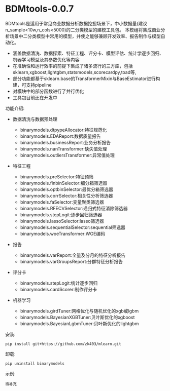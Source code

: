 # BDMtools-0.0.7

BDMtools是适用于常见商业数据分析数据挖掘场景下，中小数据量(建议n_sample<10w,n_cols<5000)的二分类模型的建模工具包。
本模组将集成商业分析场景中二分类模型中常用的模型，并使之能够兼顾开发效率、报告制作与模型自动化。

+ 涵盖数据清洗、数据探索、特征工程、评分卡、模型评估、统计学逐步回归、机器学习模型及其参数优化等内容
+ 在准确性和运行效率的前提下集成了诸多流行的三方库，包括sklearn,xgboost,lightgbm,statsmodels,scorecardpy,toad等,
+ 部分功能都基于sklearn.base的TransformerMixin与BaseEstimator进行构建，可支持pipeline
+ 对模块中的部分函数进行了并行优化
+ 工具包目前还在开发中

功能介绍:

+ 数据清洗与数据预处理

    - binarymodels.dtpypeAllocator:特征规范化
    - binarymodels.EDAReport:数据质量报告
    - binarymodels.businessReport:业务分析报告
    - binarymodels.nanTransformer:缺失值处理
    - binarymodels.outliersTransformer:异常值处理

+ 特征工程
    - binarymodels.preSelector:特征预筛
    - binarymodels.finbinSelector:细分箱筛选器
    - binarymodels.optbinSelector:最优分箱筛选器
    - binarymodels.corrSelector:相关性分析筛选器
    - binarymodels.faSelector:变量聚类筛选器
    - binarymodels.RFECVSelector:递归式特征消除筛选器
    - binarymodels.stepLogit:逐步回归筛选器
    - binarymodels.lassoSelector:lasso筛选器
    - binarymodels.sequentialSelector:sequential筛选器
    - binarymodels.woeTransformer:WOE编码
    
+ 报告
    - binarymodels.varReport:全量及分月的特征分析报告
    - binarymodels.varGroupsReport:分群特征分析报告

+ 评分卡
    - binarymodels.stepLogit:统计逐步回归
    - binarymodels.cardScorer:制作评分卡

+ 机器学习
    - binarymodels.girdTuner:网格优化与随机优化的xgb或lgbm
    - binarymodels.BayesianXGBTuner:贝叶斯优化的xgboost
    - binarymodels.BayesianLgbmTuner:贝叶斯优化的lightgbm

安装: 

```
pip install git+https://github.com/zk403/mlearn.git
```

卸载: 

```
pip uninstall binarymodels
```

示例:

```
待补充
```





